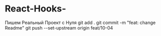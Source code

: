 # React-Hooks-
Пишем Реальный Проект с Нуля
git add .
git commit -m "feat: change Readme"
git push --set-upstream origin feat/10-04
